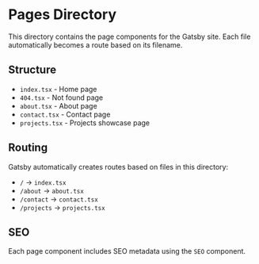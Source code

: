 # Pages Directory

This directory contains the page components for the Gatsby site. Each file automatically becomes a route based on its filename.

## Structure

- `index.tsx` - Home page
- `404.tsx` - Not found page
- `about.tsx` - About page
- `contact.tsx` - Contact page
- `projects.tsx` - Projects showcase page

## Routing

Gatsby automatically creates routes based on files in this directory:

- `/` → `index.tsx`
- `/about` → `about.tsx`
- `/contact` → `contact.tsx`
- `/projects` → `projects.tsx`

## SEO

Each page component includes SEO metadata using the `SEO` component.
